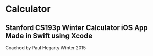 # Calculator
Stanford CS193p Winter Calculator iOS App
Made in Swift using Xcode
-----------------------------------------
Coached by Paul Hegarty Winter 2015
